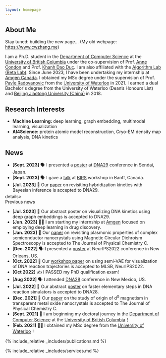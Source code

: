 ```yaml
---
layout: homepage
---
```


## About Me
Stay tuned: building the new page...
(My old webpage: https://www.cwzhang.me)

I am a Ph.D. student in the [Department of Computer Science](https://www.cs.ubc.ca) at the [University of British Columbia](https://www.ubc.ca) under the co-supervision of Prof. [Anne Condon](https://www.cs.ubc.ca/~condon/) and Prof. [Khanh Dao Duc](https://kdaoduc.com/). I am also affiliated with the [Algorithm Lab (Beta Lab)](https://www.cs.ubc.ca/labs/beta/). Since June 2023, I have been undertaking my internship at [Amgen Canada](https://www.amgen.ca/). I obtained my MSc degree under the supervision of Prof. [Pavle Radovanovic](http://pavlegroup.uwaterloo.ca/) from the [University of Waterloo](https://uwaterloo.ca) in 2021. I earned a dual Bachelor's degree from the University of Waterloo (Dean’s Honours List) and [Beijing Jiaotong University (China)](http://en.njtu.edu.cn) in 2018.

## Research Interests

- **Machine Learning:** deep learning, graph embedding, multimodal learning, visualization
- **AI4Science:** protein atomic model reconstruction, Cryo-EM density map analysis, DNA kinetics


## News

- **[Sept. 2023]** 🗣️ I presented a [poster](./assets/files/vida_DNA29_poster.pdf) at [DNA29](https://dna29.org/index.html) conference in Sendai, Japan.
- **[Sept. 2023]** 🗣️ I gave a [talk](https://www.birs.ca/events/2023/5-day-workshops/23w5142/videos/watch/202309071601-Zhang.html) at [BIRS](https://www.birs.ca/events/2023/5-day-workshops/23w5142) workshop in Banff, Canada.
- **[Jul. 2023]** 🎉 Our [paper](https://drops.dagstuhl.de/opus/volltexte/2023/18788/) on revisiting hybridization kinetics with Bayesian inference is accepted to DNA29.
<div style="margin-top: -10px;">
details>
  <summary>Previous news</summary>
  <ul>
    <li><strong>[Jul. 2023]</strong> 🎉 Our abstract poster on visualizing DNA kinetics using deep graph embeddings is accepted to DNA29.</li>
    <li><strong>[Jun. 2023]</strong> 👨‍💻 I am starting my internship at <a href="https://www.amgen.ca/">Amgen</a> focused on employing deep learning in drug discovery.</li>
    <li><strong>[Jan. 2023]</strong> 🎉 Our <a href="https://pubs.acs.org/doi/abs/10.1021/acs.jpcc.2c06569">paper</a> on revisiting plasmonic properties of complex semiconductor nanocrystals using Magnetic Circular Dichroism Spectroscopy is accepted to The Journal of Physical Chemistry C.</li>
    <li><strong>[Dec. 2022]</strong> 🗣️ I presented a <a href="https://neurips.cc/media/PosterPDFs/NeurIPS%202022/59044.png?t=1669169245.3355224">poster</a> at NeurIPS2022 conference in New Orleans, US.</li>
    <li><strong>[Oct. 2022]</strong> 🎉 Our <a href="https://www.mlsb.io/papers_2022/Visualizing_DNA_reaction_trajectories_with_deep_graph_embedding_approaches.pdf">workshop paper</a> on using semi-VAE for visualization of DNA reaction trajectories is accepted to MLSB, NeurIPS2022.</li>
    <li><strong>[Oct 2022]</strong> ✍️ I PASSED my PhD qualification exam!</li>
    <li><strong>[Aug 2022]</strong> 🗣️ I attended <a href="https://dna28.cs.unm.edu/">DNA28</a> conference in New Mexico, US.</li>
    <li><strong>[Jul. 2022]</strong> 🎉 Our abstract <a href="./assets/files/move-update_DNA28_poster.pdf">poster</a> on faster elementary steps in DNA reaction simulators is accepted to DNA28.</li>
    <li><strong>[Dec. 2021]</strong> 🎉 Our <a href="https://pubs.acs.org/doi/abs/10.1021/acs.jpcc.1c06959">paper</a> on the study of origin of d<sup>0</sup> magnetism in transparent metal oxide nanocrystals is accepted to The Journal of Physical Chemistry C.</li>
    <li><strong>[Sept. 2021]</strong> 📕 I am beginning my doctoral journey in the <a href="https://www.cs.ubc.ca">Department of Computer Science</a> at the <a href="https://www.ubc.ca">University of British Columbia</a>！</li>
    <li><strong>[Feb. 2021]</strong> 👨‍🎓 I obtained my MSc degree from the <a href="https://uwaterloo.ca">University of Waterloo</a>！</li> 
  </ul>
</details>




 
{% include_relative _includes/publications.md %}

{% include_relative _includes/services.md %}
